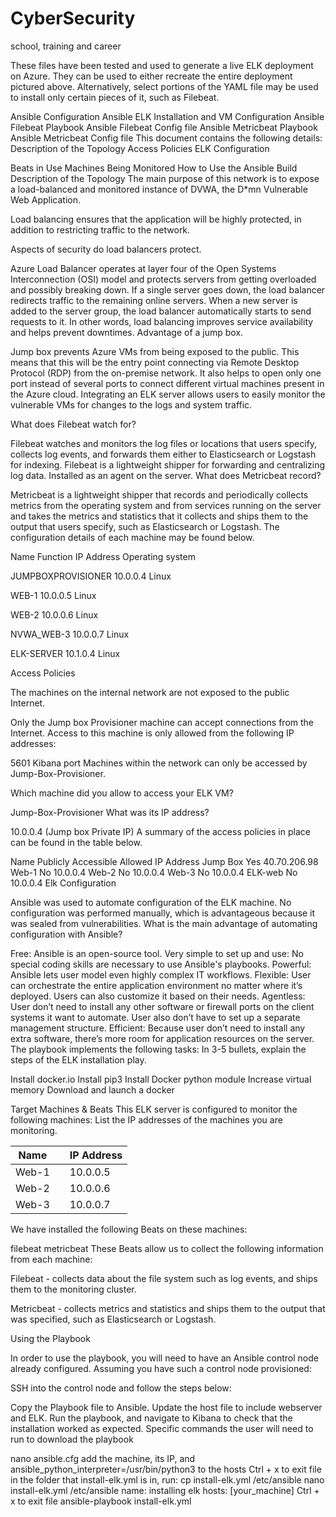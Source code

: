 # CyberSecurity
school, training and career


These files have been tested and used to generate a live ELK deployment on Azure. They can be used to either recreate the entire deployment pictured above. Alternatively, select portions of the YAML file may be used to install only certain pieces of it, such as Filebeat.

Ansible Configuration
Ansible ELK Installation and VM Configuration
Ansible Filebeat Playbook
Ansible Filebeat Config file
Ansible Metricbeat Playbook
Ansible Metricbeat Config file
This document contains the following details: Description of the Topology Access Policies ELK Configuration

Beats in Use
Machines Being Monitored How to Use the Ansible Build
Description of the Topology The main purpose of this network is to expose a load-balanced and monitored instance of DVWA, the D*mn Vulnerable Web Application.

Load balancing ensures that the application will be highly protected, in addition to restricting traffic to the network.

Aspects of security do load balancers protect.

 Azure Load Balancer operates at layer four of the Open Systems Interconnection (OSI) model and protects servers from getting overloaded and possibly breaking down. If a single server goes down, the load balancer redirects traffic to the remaining online servers. When a new server is added to the server group, the load balancer automatically starts to send requests to it. In other words, load balancing improves service availability and helps prevent downtimes.
Advantage of a jump box.

  Jump box prevents Azure VMs from being exposed to the public. This means that this will be the entry point connecting via Remote Desktop Protocol (RDP) from the on-premise network. It also helps to open only one port instead of several ports to connect different virtual machines present in the Azure cloud.
Integrating an ELK server allows users to easily monitor the vulnerable VMs for changes to the logs and system traffic.

What does Filebeat watch for?

  Filebeat watches and monitors the log files or locations that users specify, collects log events, and forwards them either to Elasticsearch or Logstash for indexing. Filebeat is a lightweight shipper for forwarding and centralizing log data. Installed as an agent on the server.
What does Metricbeat record?

 Metricbeat is a lightweight shipper that records and periodically collects metrics from the operating system and from services running on the server and takes the metrics and statistics that it collects and ships them to the output that users specify, such as Elasticsearch or Logstash.
The configuration details of each machine may be found below.

Name	Function	IP Address	Operating system

JUMPBOXPROVISIONER	10.0.0.4	Linux

WEB-1             	10.0.0.5	Linux

WEB-2             	10.0.0.6	Linux

NVWA_WEB-3        	10.0.0.7	Linux

ELK-SERVER        	10.1.0.4	Linux	

Access Policies

The machines on the internal network are not exposed to the public Internet.

Only the Jump box Provisioner machine can accept connections from the Internet. Access to this machine is only allowed from the following IP addresses:

5601 Kibana port
Machines within the network can only be accessed by Jump-Box-Provisioner.

Which machine did you allow to access your ELK VM?

Jump-Box-Provisioner
What was its IP address?

10.0.0.4 (Jump box Private IP)
A summary of the access policies in place can be found in the table below.

Name	Publicly Accessible	Allowed IP Address
Jump Box	Yes	40.70.206.98
Web-1	No	10.0.0.4
Web-2	No	10.0.0.4
Web-3	No	10.0.0.4
ELK-web	No	10.0.0.4
Elk Configuration

Ansible was used to automate configuration of the ELK machine. No configuration was performed manually, which is advantageous because it was sealed from vulnerabilities.
What is the main advantage of automating configuration with Ansible?

Free: Ansible is an open-source tool.
Very simple to set up and use: No special coding skills are necessary to use Ansible's playbooks.
Powerful: Ansible lets user model even highly complex IT workflows.
Flexible: User can orchestrate the entire application environment no matter where it’s deployed. Users can also customize it based on their needs.
Agentless: User don’t need to install any other software or firewall ports on the client systems it want to automate. User also don’t have to set up a separate management structure.
Efficient: Because user don’t need to install any extra software, there’s more room for application resources on the server.
The playbook implements the following tasks: In 3-5 bullets, explain the steps of the ELK installation play.

Install docker.io
Install pip3
Install Docker python module
Increase virtual memory
Download and launch a docker

Target Machines & Beats This ELK server is configured to monitor the following machines: List the IP addresses of the machines you are monitoring.

   | Name  	    |   	| IP Address 	|
   |-------	    |---  |------------	|
   | Web-1 	    |   	| 10.0.0.5   	|
   | Web-2 	    |   	| 10.0.0.6   	|
   | Web-3 	    |   	| 10.0.0.7   	|
We have installed the following Beats on these machines:

filebeat
metricbeat
These Beats allow us to collect the following information from each machine:

Filebeat - collects data about the file system such as log events, and ships them to the monitoring cluster.

Metricbeat - collects metrics and statistics and ships them to the output that was specified, such as Elasticsearch or Logstash.

Using the Playbook

In order to use the playbook, you will need to have an Ansible control node already configured. Assuming you have such a control node provisioned:

SSH into the control node and follow the steps below:

Copy the Playbook file to Ansible.
Update the host file to include webserver and ELK.
Run the playbook, and navigate to Kibana to check that the installation worked as expected.
Specific commands the user will need to run to download the playbook

nano ansible.cfg
add the machine, its IP, and ansible_python_interpreter=/usr/bin/python3 to the hosts
Ctrl + x to exit file
in the folder that install-elk.yml is in, run: cp install-elk.yml /etc/ansible
nano install-elk.yml /etc/ansible
name: installing elk hosts: [your_machine]
Ctrl + x to exit file
ansible-playbook install-elk.yml
